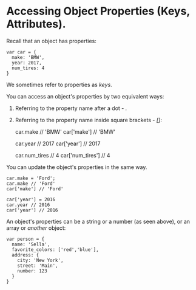 # Accessing Object Properties (Keys, Attributes).

Recall that an object has properties:
    
    var car = {
      make: 'BMW',
      year: 2017,
      num_tires: 4
    }   

We sometimes refer to properties as *keys*. 

You can access an object's properties by two equivalent ways:

1. Referring to the property name after a dot - *.* 
2. Referring to the property name inside square brackets - *[]*:

    car.make // 'BMW'
    car['make'] // 'BMW'
    
    car.year // 2017
    car['year'] // 2017
    
    car.num_tires // 4
    car['num_tires'] // 4

You can update the object's properties in the same way.

    car.make = 'Ford';
    car.make // 'Ford'
    car['make'] // 'Ford'

    car['year'] = 2016
    car.year // 2016
    car['year'] // 2016

An object's properties can be a string or a number (as seen above), or an array or *another* object:

    var person = {
      name: 'Sella',
      favorite_colors: ['red','blue'],
      address: {
        city: 'New York',
        street: 'Main',
        number: 123
      }
    }